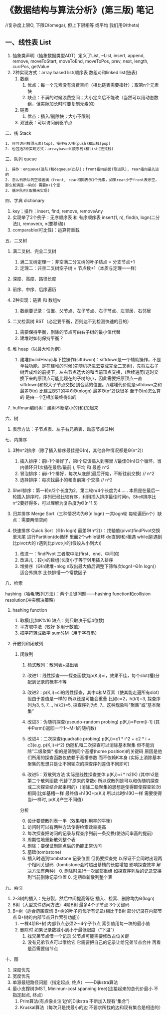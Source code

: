 # 《数据结构与算法分析》(第三版) 笔记

//复杂度上限O, 下限Ω(omega), 但上下限相等 或平均 我们用Θ(theta)

## 一、线性表 List

1. 抽象类声明（抽象数据类型ADT）定义了List, ~List, insert, append, remove, moveToStart, moveToEnd, moveToPos, prev, next, length, currPos, getValue
2. 2种实现方式：array based list(顺序表 数组x)和linked list(链表)
   1. 数组
      1. 优点：每一个元素没有浪费空间（相比链表需要指针）；取第n个元素快
      2. 缺点：不满的时候浪费空间；大小定义后不能改（当然可以用动态数组，但实际加长时时要复制元素的）
   2. 链表
      1. 优点：插入/删除快；大小不限制
   3. 双链表：可以访问前驱节点

二、栈 Stack

	1. 只可访问栈顶元素(top)，操作有入栈(push)和出栈(pop)
 	2. 也包括2种实现方式：arraybased(顺序栈)和list(链式栈)

三、队列 queue

 	1. 操作：enqueue(进队)和dequeue(出队)；front指向前面(刚进队), rear指向最先进的
 	2. 怎么判断队列空或者满（front, rear相同表示1个元素，如果rear小于front表示空，那么和满是一样的）需要n+1个空
 	3. 循环队列(取模来实现)

四、字典 dictionary

1. key；操作：insert, find, remove, removeAny
2. 实现举了2个例子：无序顺序表 和 有序顺序表 insert(1, n), find(n, logn(二分法)), remove(n, n(要移动))
3. comparable(可比性)：运算符重载

五、二叉树

1. 满二叉树、完全二叉树
    1. 满二叉树定理一：非空满二分叉树的叶子结点 = 分支节点+1
    2. 定理二：非空二叉树空子树 = 节点数+1（本质与定理一一样）

2. 深度、高度、路径长度
3. 前序、中序、后序遍历
4. 2种实现：链表 和 数组w
   1. 数组要记录：位置、父节点、左子节点、右子节点、左邻居、右邻居
5. 二叉检索树 BST（必定要平衡，否则达不到检测快速的目的）
   1. 需要保持平衡，删除的节点可由右子树的最小值代替
   2. 建堆时如何保持平衡？
6. 堆 heap（以最大堆为例）
   1. 建堆(bulidHeap)与下拉操作(siftdwon)：siftdown是一个辅助操作，不是单独功能。是在建堆的时候(先随机扔进去变成完全二叉树)，先将左右子树弄成堆的前提下，左右节点选大的和当前顶点交换，(后续遍历)这时交换下来的原顶点可能比现在的子树的小，因此需要把原顶点一直siftdown(和较大子节点交换)到合适的位置。//建堆代价就是siftdown之和 最差Θ(n) 比建立BST的平均Θ(nlogn) 最差Θ(n^2)快很多 至于Θ(n)怎么算的 是由一个∑相加最终得出的
7. huffman编码树：建树不断拿小的(和)加起来

六、树

1. 表示方法：子节点表、左子右兄弟表、动态节点(2种)

七、内排序

1. 3种n^2排序（除了插入排序最佳是Θ(n)，其他各种情况都是Θ(n^2)）
   1. 插入排序：前i-1个排好了，第i个应该插入到哪里 //最佳Θ(n)(2个循环，当内循环只1次插在最后/最前 ), 平均 和 最差 n^2
   2. 冒泡排序：前i-1个排好，每次从底部(最后开始，不断往前交换) // n^2
   3. 选择排序：每次找最小的和当前第i个交换 // n^2

2. Shell排序：第一轮n/2个长度为2，第二轮n/4个长度为4…… 本质是在最后一轮插入排序时，序列已经比较有序，利用插入排序最佳时间n，Shell排序比n^2要好得多，可以理解为复杂度为Θ(n^1.5)
3. 归并排序 Merge Sort（三种情况均为Θ(n logn) 一共logn轮 每轮遍历n个）缺点：需要两倍空间
4. 快速排序 Quick Sort（Θ(n logn) 最差Θ(n^2)）：找轴值(pivot)findPivot交换至末尾 进行Partition(do循环 里面2个while循环 do直到l和r相遇 while是l遇到比pivot大的 r遇到比pivot小的(假设从小到大))
   1. 改进一：findPivot 三者取中法(first、end、中间的) 
   2. 改进儿：较小的数组(长度小于等于9)用插入排序
   3. 堆排序（Θ(n建堆+nlog n取出最大值后调整下筛每次logn)=Θ(n logn)）适合外排序 比快排慢一个常数因子

八、检索

hashing（哈希/散列方法）：两个关键问题——hashing function和collision resolution(冲突解决策略)

1. hashing function

   1. 取模(比如K%16 缺点：则只取决于低4位数)
   2. 平方取中法（较好 多用于数值）
   3. 把字符转成数字 sum%M（用于字符串）

2. 开散列和闭散列

   1. 闭散列

      1. 桶式散列：散列表+溢出表

      2. 改进1：线性探查——探查函数为p(K,i)=i，效果不佳，每个slot(槽)分配到记录的概率不等

       3. 改进2：p(K,i)=ci的线性探查，其中c和M互素（使其能走遍所有slot）但由于差值是一样的 所以还是可能会重叠 比如c=2，h(k1)=3, 探查序列为3, 5, 7…, h(k2)=5, 探查序列为5, 7… 这种现象叫“聚集”或“基本聚集”

       4. 改进3：伪随机探查(pseudo-random probing) p(K,i)=Perm[i-1] (其中Perm()返回一个1～M-1的随机数)

       5. 改进4：二次探查(quadratic probing) p(K,i)=c1 * i^2 + c2 * i + c3(e.g. p(K,i)=i^2) 伪随机和二次探查可以消除基本聚集 但不能消除”二级聚集“ 指的是筛到同个基槽(home position)的关键码 原因是他们所用的探查函数仅依赖于基槽参数 而不依赖K本身 (实际上消除基本聚集的思想只是让不同轮次的探查序列差值不同即可)

       6. 改进5：双散列方法 实际是线性探查变体 p(K,i)=i * h2(K) (其中h2是第二个散列函数 代替了原来的常数c 所以双散列是可以和伪随机探查或二次探查结合起来用的)（消除二级聚集的思想是使得即使探查轮次i相同(比如基槽一样 最终值=h1(K)+p(K,i) 所以此时h1(K)一样 需要使得当i一样时, p(K,i)产生不同值）

        

        分析

      0.	设计要使散列表一半（效果和利用率的平衡）
      0.	访问时可以有两种方法使得检索效率提高
         0.	每次探查把访问的记录与探查序列前一条交换(使访问率高的提前)
         0.	周期性地重新散列整个表
      0.	删除：要保证删除点后的仍能正常访问
         0.	墓碑(tombstone)
         0.	插入时遇到tombstone 记录位置 但仍要探查完 以保证不会同时出现两个相同关键码（tombstone会时超出基槽的长度增加 影响探查效率 解决方法有两种）
            0.	删除时进行一次局部重组 如探查序列后的记录交换到当前删除记录位置
            0.	定期重新散列整个表

九、索引

1. 2-3树的插入：先分裂，然后中间提高等级 插入、检索、删除均为Θ(logn)
2. B树（大型文件访问方法）4阶B树 最多4个子节点 3个关键码
3. B+树（适合范围查询 B+树的叶子包含所有记录(相比于B树 部分记录在内部节点 B+树的内部节点只作索引功能)）
   1. 一棵4阶B+树 内部节点必须2～4个子节点 索引值用每一块的最小值
   2. 删除时 如果记录数减小到小于最低限度（“下溢”）
      1. 找兄弟节点借一个记录 父节点可能需要修改占位关键
      2. 没有兄弟节点可以借给它 它需要把自己的记录让给兄弟节点合并 再看是否需要借节点

十、图

1. 深度优先
2. 宽度优先
3. 单源最短路径问题（指定起点, 终点）——Dijkstra算法
4. 最小支撑树(MST, Minimun-cost spanning tree)(连接起来的总代价最小 不指定起点, 终点)
   1. Prim算法(有点像关注‘边’的Dijkstra 不断加入现有“集合”)
   2. Kruskal算法（每次只是找最小的边 不要求所找的边和现有集合是相连的）